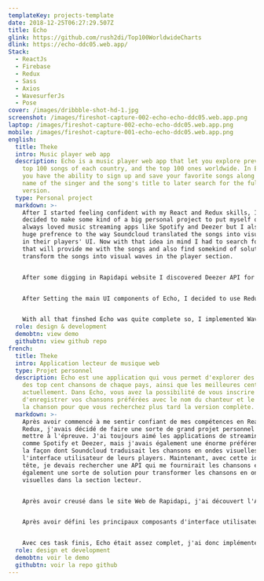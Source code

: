 ```yaml
---
templateKey: projects-template
date: 2018-12-25T06:27:29.507Z
title: Echo
glink: https://github.com/rush2di/Top100WorldwideCharts
dlink: https://echo-ddc05.web.app/
Stack:
  - ReactJs
  - Firebase
  - Redux
  - Sass
  - Axios
  - WavesurferJs
  - Pose
cover: /images/dribbble-shot-hd-1.jpg
screenshot: /images/fireshot-capture-002-echo-echo-ddc05.web.app.png
laptop: /images/fireshot-capture-002-echo-echo-ddc05.web.app.png
mobile: /images/fireshot-capture-001-echo-echo-ddc05.web.app.png
english:
  title: Theke
  intro: Music player web app
  description: Echo is a music player web app that let you explore previews of the
    top 100 songs of each country, and the top 100 ones worldwide. In Echo app
    you have the ability to sign up and save your favorite songs along with the
    name of the singer and the song's title to later search for the full
    version.
  type: Personal project
  markdown: >-
    After I started feeling confident with my React and Redux skills, I had
    decided to make some kind of a big personal project to put myself on test. I
    always loved music streaming apps like Spotify and Deezer but I also had a
    huge prefrence to the way Soundcloud translated the songs into visual waves
    in their players' UI. Now with that idea in mind I had to search for an API
    that will provide me with the songs and also find somekind of solution to
    transform the songs into visual waves in the player section.


    After some digging in Rapidapi website I discovered Deezer API for developers, signed up for my developer account and registred my app to get my API keys, secondly I went to search in Google and Github for a solution to transform the songs into visual waves, and after few minutes I discovered this amazing library called WavesurferJS. 


    After Setting the main UI components of Echo, I decided to use Redux-thunk middlewear to populate the state with the data coming from the api, and started developing the architecture of my reducers and providers wich I had already designed.


    With all that finshed Echo was quite complete so, I implemented WavesurferJs and created solutions to some rerendering problems the app had, added Firebase as a solution for my backend and deployment needs, and finnaly implemented Pose animation library to make the visuals more appealling.
  role: design & development
  demobtn: view demo
  githubtn: view github repo
french:
  title: Theke
  intro: Application lecteur de musique web
  type: Projet personnel
  description: Echo est une application qui vous permet d'explorer des extraits
    des top cent chansons de chaque pays, ainsi que les meilleures cent du monde
    actuellement. Dans Echo, vous avez la possibilité de vous inscrire et
    d'enregistrer vos chansons préférées avec le nom du chanteur et le titre de
    la chanson pour que vous recherchez plus tard la version complète.
  markdown: >-
    Après avoir commencé à me sentir confiant de mes compétences en React et
    Redux, j'avais décidé de faire une sorte de grand projet personnel pour me
    mettre à l'épreuve. J'ai toujours aimé les applications de streaming musical
    comme Spotify et Deezer, mais j'avais également une énorme préférence pour
    la façon dont Soundcloud traduisait les chansons en ondes visuelles dans
    l'interface utilisateur de leurs players. Maintenant, avec cette idée en
    tête, je devais rechercher une API qui me fournirait les chansons et trouver
    également une sorte de solution pour transformer les chansons en ondes
    visuelles dans la section lecteur.


    Après avoir creusé dans le site Web de Rapidapi, j'ai découvert l'API Deezer pour les développeurs, je me suis inscrit à mon compte développeur et j'ai enregistré mon application pour obtenir mes clés d'API. En quelques minutes plus tard, j'ai découvris cette bibliothèque étonnante appelée WavesurferJS.


    Après avoir défini les principaux composants d'interface utilisateur d'Echo, j'ai décidé d'utiliser le middleware Redux-thunk pour remplir la state avec les données provenant de l'API, et également développer l'architecture de mes reducers et providers que j’avais déjà planifié.


    Avec ces task finis, Echo était assez complet, j'ai donc implémenté WavesurferJs et créé des solutions à certains problèmes de rerender, j'ai également ajouté Firebase comme solution pour mes besoins de backend et de déploiement, et enfin implémenté la bibliothèque d'animation Pose pour rendre les visuels plus attrayants.
  role: design et development
  demobtn: voir le demo
  githubtn: voir la repo github
---
```

